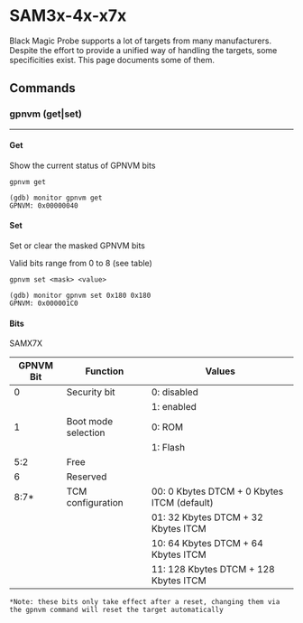 # SAM3x-4x-x7x

Black Magic Probe supports a lot of targets from many manufacturers.
Despite the effort to provide a unified way of handling the targets, some specificities exist.
This page documents some of them.

## Commands

### gpnvm (get|set)

***

#### Get

Show the current status of GPNVM bits

```
gpnvm get
```

```
(gdb) monitor gpnvm get
GPNVM: 0x00000040
```

#### Set

Set or clear the masked GPNVM bits

Valid bits range from 0 to 8 (see table)

```
gpnvm set <mask> <value>
```

```
(gdb) monitor gpnvm set 0x180 0x180
GPNVM: 0x000001C0
```

#### Bits

SAMX7X

| GPNVM Bit | Function            | Values                                      |
|-----------|---------------------|---------------------------------------------|
| 0         | Security bit        | 0: disabled                                 |
|           |                     | 1: enabled                                  |
| 1         | Boot mode selection | 0: ROM                                      |
|           |                     | 1: Flash                                    |
| 5:2       | Free                |                                             |
| 6         | Reserved            |                                             |
| 8:7*      | TCM configuration   | 00: 0 Kbytes DTCM + 0 Kbytes ITCM (default) |
|           |                     | 01: 32 Kbytes DTCM + 32 Kbytes ITCM         |
|           |                     | 10: 64 Kbytes DTCM + 64 Kbytes ITCM         |
|           |                     | 11: 128 Kbytes DTCM + 128 Kbytes ITCM       |

`*Note: these bits only take effect after a reset, changing them via the gpnvm command will reset the target automatically`
